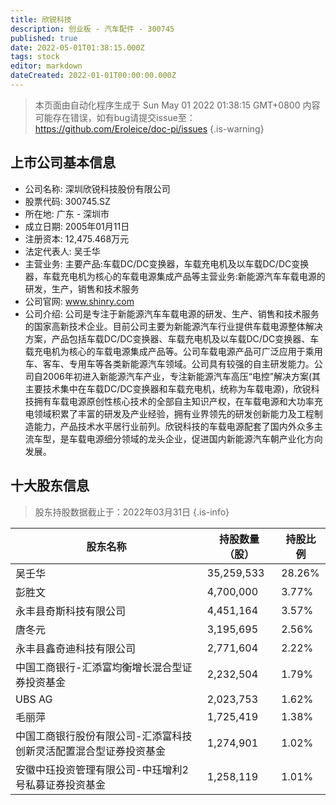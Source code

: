 ```yaml
---
title: 欣锐科技
description: 创业板 - 汽车配件 - 300745
published: true
date: 2022-05-01T01:38:15.000Z
tags: stock
editor: markdown
dateCreated: 2022-01-01T00:00:00.000Z
---
```


> 本页面由自动化程序生成于 Sun May 01 2022 01:38:15 GMT+0800
> 内容可能存在错误，如有bug请提交issue至：https://github.com/Eroleice/doc-pi/issues
{.is-warning}

## 上市公司基本信息
- 公司名称: 深圳欣锐科技股份有限公司
- 股票代码: 300745.SZ
- 所在地: 广东 - 深圳市
- 成立日期: 2005年01月11日
- 注册资本: 12,475.468万元
- 法定代表人: 吴壬华
- 主营业务: 主要产品:车载DC/DC变换器，车载充电机及以车载DC/DC变换器，车载充电机为核心的车载电源集成产品等主营业务:新能源汽车车载电源的研发，生产，销售和技术服务
- 公司官网: www.shinry.com
- 公司介绍: 公司是专注于新能源汽车车载电源的研发、生产、销售和技术服务的国家高新技术企业。目前公司主要为新能源汽车行业提供车载电源整体解决方案，产品包括车载DC/DC变换器、车载充电机及以车载DC/DC变换器、车载充电机为核心的车载电源集成产品等。公司车载电源产品可广泛应用于乘用车、客车、专用车等各类新能源汽车领域。公司具有较强的自主研发能力。公司自2006年初进入新能源汽车产业，专注新能源汽车高压“电控”解决方案(其主要技术集中在车载DC/DC变换器和车载充电机，统称为车载电源)，欣锐科技拥有车载电源原创性核心技术的全部自主知识产权，在车载电源和大功率充电领域积累了丰富的研发及产业经验，拥有业界领先的研发创新能力及工程制造能力，产品技术水平居行业前列。欣锐科技的车载电源配套了国内外众多主流车型，是车载电源细分领域的龙头企业，促进国内新能源汽车朝产业化方向发展。


## 十大股东信息
> 股东持股数据截止于：2022年03月31日
{.is-info}

| 股东名称 | 持股数量（股） | 持股比例 |
| --- | --- | --- |
| 吴壬华 | 35,259,533 | 28.26% |
| 彭胜文 | 4,700,000 | 3.77% |
| 永丰县奇斯科技有限公司 | 4,451,164 | 3.57% |
| 唐冬元 | 3,195,695 | 2.56% |
| 永丰县鑫奇迪科技有限公司 | 2,771,604 | 2.22% |
| 中国工商银行-汇添富均衡增长混合型证券投资基金 | 2,232,504 | 1.79% |
| UBS   AG | 2,023,753 | 1.62% |
| 毛丽萍 | 1,725,419 | 1.38% |
| 中国工商银行股份有限公司-汇添富科技创新灵活配置混合型证券投资基金 | 1,274,901 | 1.02% |
| 安徽中珏投资管理有限公司-中珏增利2号私募证券投资基金 | 1,258,119 | 1.01% |




